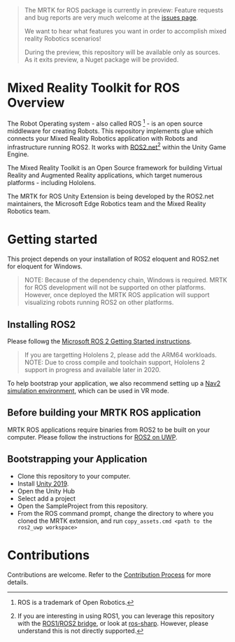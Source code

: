 > The MRTK for ROS package is currently in preview: Feature requests and bug reports are very much welcome at the [issues page](https://github.com/ms-iot/ros_msft_mrtk/issues).
>
> We want to hear what features you want in order to accomplish mixed reality Robotics scenarios!
> 
> During the preview, this repository will be available only as sources. As it exits preview, a Nuget package will be provided.

# Mixed Reality Toolkit for ROS Overview
The Robot Operating system - also called ROS [^1] - is an open source middleware for creating Robots. This repository implements glue which connects your Mixed Reality Robotics application with Robots and infrastructure running ROS2. It works with [ROS2.net](https://github.com/ros2-dotnet/ros2_dotnet)[^2] within the Unity Game Engine. 

The Mixed Reality Toolkit is an Open Source framework for building Virtual Reality and Augmented Reality applications, which target numerous platforms - including Hololens. 

The MRTK for ROS Unity Extension is being developed by the ROS2.net maintainers, the Microsoft Edge Robotics team and the Mixed Reality Robotics team.


# Getting started
This project depends on your installation of ROS2 eloquent and ROS2.net for eloquent for Windows. 

> NOTE: Because of the dependency chain, Windows is required. MRTK for ROS development will not be supported on other platforms. 
> However, once deployed the MRTK ROS application will support visualizing robots running ROS2 on other platforms. 

## Installing ROS2

Please followg the [Microsoft ROS 2 Getting Started instructions](http://aka.ms/ros/setup_ros2). 

> If you are targetting Hololens 2, please add the ARM64 workloads. NOTE: Due to cross compile and toolchain support, Hololens 2 support in progress and available later in 2020.

To help bootstrap your application, we also recommend setting up a [Nav2 simulation environment](https://ms-iot.github.io/ROSOnWindows/ros2/nav2.html), which can be used in VR mode.

## Before building your MRTK ROS application
MRTK ROS applications require binaries from ROS2 to be built on your computer.
Please follow the instructions for [ROS2 on UWP](https://github.com/theseankelly/ros2_uwp).

## Bootstrapping your Application

  * Clone this repository to your computer.
  * Install [Unity 2019](https://unity.com/). 
  * Open the Unity Hub
  * Select add a project
  * Open the SampleProject from this repository.
  * From the ROS command prompt, change the directory to where you cloned the MRTK extension, and run `copy_assets.cmd <path to the ros2_uwp workspace>`


# Contributions
Contributions are welcome. Refer to the [Contribution Process](CONTRIBUTING.md) for more details.


[^1]: ROS is a trademark of Open Robotics.
[^2]: If you are interesting in using ROS1, you can leverage this repository with the [ROS1/ROS2 bridge](https://github.com/ros2/ros1_bridge), or look at [ros-sharp](https://github.com/siemens/ros-sharp). However, please understand this is not directly supported.

